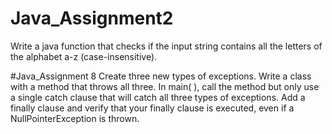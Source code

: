 # Java_Assignment2
Write a java function that checks if the input string contains all the letters of the alphabet a-z (case-insensitive).

#Java_Assignment 8
Create three new types of exceptions. Write a class with a method that throws all three. In main( ), 
call the method but only use a single catch clause that will catch all three types of exceptions. 
Add a finally clause and verify that your finally clause is executed, even if a NullPointerException is thrown.
